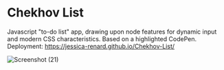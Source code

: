 
# Chekhov List
 Javascript "to-do list" app, drawing upon node features for dynamic input and modern CSS characteristics. Based on a highlighted CodePen. 
 Deployment: https://jessica-renard.github.io/Chekhov-List/
 
 ![Screenshot (21)](https://user-images.githubusercontent.com/75540937/132127683-3de16629-51e3-4b4b-b177-4d30a7ca6ef9.png)
